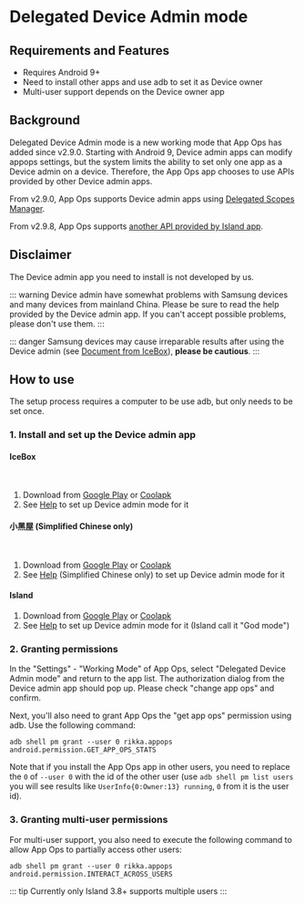 # Delegated Device Admin mode

## Requirements and Features

* Requires Android 9+
* Need to install other apps and use adb to set it as Device owner
* Multi-user support depends on the Device owner app

## Background

Delegated Device Admin mode is a new working mode that App Ops has added since v2.9.0. Starting with Android 9, Device admin apps can modify appops settings, but the system limits the ability to set only one app as a Device admin on a device. Therefore, the App Ops app chooses to use APIs provided by other Device admin apps.

From v2.9.0, App Ops supports Device admin apps using [Delegated Scopes Manager](https://github.com/heruoxin/Delegated-Scopes-Manager).

From v2.9.8, App Ops supports [another API provided by Island app](https://island.oasisfeng.com/api).

## Disclaimer

The Device admin app you need to install is not developed by us.

::: warning
Device admin have somewhat problems with Samsung devices and many devices from mainland China. Please be sure to read the help provided by the Device admin app. If you can't accept possible problems, please don't use them.
:::

::: danger
Samsung devices may cause irreparable results after using the Device admin (see [Document from IceBox](https://iceboxdoc.catchingnow.com/Device%20Owner%20%E4%B8%89%E6%98%9F%E7%89%B9%E5%88%AB%E8%AF%B4%E6%98%8E)), **please be cautious**.
:::

## How to use

The setup process requires a computer to be use adb, but only needs to be set once.

### 1. Install and set up the Device admin app

#### IceBox
  
1. Download from [Google Play](https://play.google.com/store/apps/details?id=com.catchingnow.icebox) or [Coolapk](https://www.coolapk.com/apk/com.catchingnow.icebox)
2. See [Help](https://iceboxdoc.catchingnow.com/Device%20Owner%20(Non%20Root)%20Setup) to set up Device admin mode for it

#### 小黑屋 (Simplified Chinese only)
  
1. Download from [Google Play](https://play.google.com/store/apps/details?id=web1n.stopapp) or [Coolapk](https://www.coolapk.com/apk/web1n.stopapp )
2. See [Help](https://github.com/web1n/Stopapp-Docs/blob/master/Device%20Owner%20%EF%BC%88%E5%85%8D%20root%EF%BC%89%E6%A8%A1%E5%BC%8F%E8%AE%BE%E7%BD%AE.md) (Simplified Chinese only) to set up Device admin mode for it

#### Island

1. Download from [Google Play](https://play.google.com/store/apps/details?id=https://island.oasisfeng.com/setup) or [Coolapk](https://www.coolapk.com/apk/https://island.oasisfeng.com/setup)
2. See [Help](https://island.oasisfeng.com/setup) to set up Device admin mode for it (Island call it "God mode")

### 2. Granting permissions

In the "Settings" - "Working Mode" of App Ops, select "Delegated Device Admin mode" and return to the app list. The authorization dialog from the Device admin app should pop up. Please check "change app ops" and confirm.

Next, you'll also need to grant App Ops the "get app ops" permission using adb. Use the following command:

```
adb shell pm grant --user 0 rikka.appops android.permission.GET_APP_OPS_STATS
```

Note that if you install the App Ops app in other users, you need to replace the `0` of `--user 0` with the id of the other user (use `adb shell pm list users` you will see results like `UserInfo{0:Owner:13} running`, `0` from it is the user id).

### 3. Granting multi-user permissions

For multi-user support, you also need to execute the following command to allow App Ops to partially access other users:

```
adb shell pm grant --user 0 rikka.appops android.permission.INTERACT_ACROSS_USERS
```

::: tip
Currently only Island 3.8+ supports multiple users
:::
